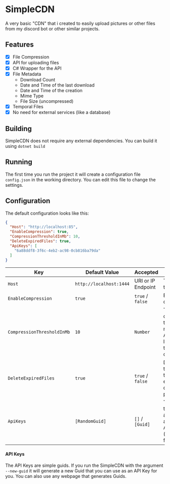 # SimpleCDN

A very basic "CDN" that i created to easily upload pictures or other files from my discord bot or other similar projects.

## Features

- [x] File Compression
- [x] API for uploading files
- [x] C# Wrapper for the API
- [x] File Metadata
  - Download Count
  - Date and Time of the last download
  - Date and Time of the creation
  - Mime Type
  - File Size (uncompressed)
- [x] Temporal Files
- [x] No need for external services (like a database)

## Building
SimpleCDN does not require any external dependencies.
You can build it using 
`dotnet build`

## Running
The first time you run the project it will create a configuration file `config.json` in the working directory.
You can edit this file to change the settings.

## Configuration
The default configuration looks like this:

```json
{
  "Host": "http://localhost:85",
  "EnableCompression": true,
  "CompressionThresholdInMb": 10,
  "DeleteExpiredFiles": true,
  "ApiKeys": [
    "6a88ddf8-3f6c-4eb2-ac98-0cb816ba79da"
  ]
}
```

| Key | Default Value           | Accepted           | Description                                                                           |
| --- |-------------------------|--------------------|---------------------------------------------------------------------------------------|
| `Host` | `http://localhost:1444` | URI or IP Endpoint | The host of the server.                                                               |
| `EnableCompression` | `true`                  | `true` / `false`   | Enable file compression.                                                              |
| `CompressionThresholdInMb` | `10`                    | `Number`           | The compression threshold in megabytes. Any file larger than this will be compressed. |
| `DeleteExpiredFiles` | `true`                  | `true` / `false`   | Delete files that are older than the expiration date provided.                        |
| `ApiKeys` | `[RandomGuid]`          | `[]` / `[Guid]`    | The API keys that are allowed to access the API (uploading files).                    |

#### API Keys
The API Keys are simple guids. If you run the SimpleCDN with the argument `--new-guid` it will generate a new Guid that you can use as an API Key for you.
You can also use any webpage that generates Guids.